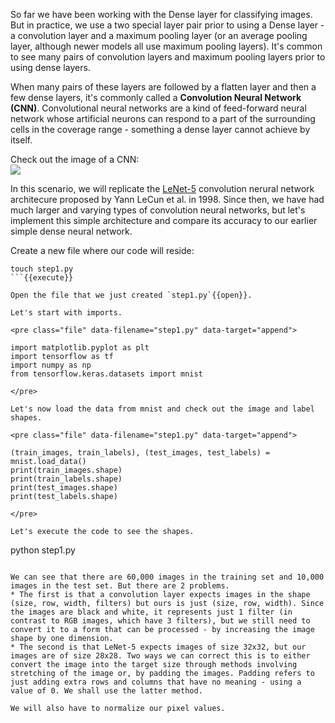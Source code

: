 So far we have been working with the Dense layer for classifying images. But in practice, we use a two special layer pair prior to using a Dense layer - a convolution layer and a maximum pooling layer (or an average pooling layer, although newer models all use maximum pooling layers). It's common to see many pairs of convolution layers and maximum pooling layers prior to using dense layers.

When many pairs of these layers are followed by a flatten layer and then a few dense layers, it's commonly called a **Convolution Neural Network (CNN)**. Convolutional neural networks are a kind of feed-forward neural network whose artificial neurons can respond to a part of the surrounding cells in the coverage range - something a dense layer cannot achieve by itself.

Check out the image of a CNN:  
![](https://miro.medium.com/max/1100/1*vkQ0hXDaQv57sALXAJquxA.jpeg)

In this scenario, we will replicate the [LeNet-5](http://yann.lecun.com/exdb/lenet/) convolution nerural network architecure proposed by Yann LeCun et al. in 1998. Since then, we have had much larger and varying types of convolution neural networks, but let's implement this simple architecture and compare its accuracy to our earlier simple dense neural network.

Create a new file where our code will reside:

```
touch step1.py
```{{execute}}

Open the file that we just created `step1.py`{{open}}.

Let's start with imports.

<pre class="file" data-filename="step1.py" data-target="append">

import matplotlib.pyplot as plt
import tensorflow as tf
import numpy as np
from tensorflow.keras.datasets import mnist

</pre>

Let's now load the data from mnist and check out the image and label shapes.

<pre class="file" data-filename="step1.py" data-target="append">

(train_images, train_labels), (test_images, test_labels) = mnist.load_data()
print(train_images.shape)
print(train_labels.shape)
print(test_images.shape)
print(test_labels.shape)

</pre>

Let's execute the code to see the shapes.

```
python step1.py

```{{execute}}

We can see that there are 60,000 images in the training set and 10,000 images in the test set. But there are 2 problems. 
* The first is that a convolution layer expects images in the shape (size, row, width, filters) but ours is just (size, row, width). Since the images are black and white, it represents just 1 filter (in contrast to RGB images, which have 3 filters), but we still need to convert it to a form that can be processed - by increasing the image shape by one dimension.
* The second is that LeNet-5 expects images of size 32x32, but our images are of size 28x28. Two ways we can correct this is to either convert the image into the target size through methods involving stretching of the image or, by padding the images. Padding refers to just adding extra rows and columns that have no meaning - using a value of 0. We shall use the latter method.

We will also have to normalize our pixel values.
